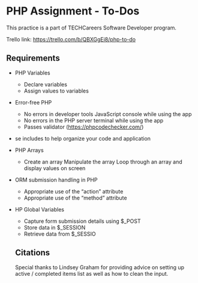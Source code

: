 # PHP Assignment - To-Dos
This practice is a part of TECHCareers Software Developer program. 

Trello link: https://trello.com/b/QBXGgEi8/php-to-do

## Requirements
* PHP Variables
  * Declare variables
  * Assign values to variables
* Error-free PHP
  * No errors in developer tools JavaScript console while using the app
  * No errors in the PHP server terminal while using the app
  * Passes validator (https://phpcodechecker.com/)
* se includes to help organize your code and application
* PHP Arrays
  * Create an array
   Manipulate the array
   Loop through an array and display values on screen
* ORM submission handling in PHP
  * Appropriate use of the “action” attribute
  * Appropriate use of the “method” attribute
* HP Global Variables
  * Capture form submission details using $_POST
  * Store data in $_SESSION
  * Retrieve data from $_SESSIO

  ## Citations
  Special thanks to Lindsey Graham for providing advice on setting up active / completed
  items list as well as how to clean the input.
